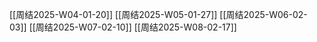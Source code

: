 [[周结2025-W04-01-20]]
[[周结2025-W05-01-27]]
[[周结2025-W06-02-03]]
[[周结2025-W07-02-10]]
[[周结2025-W08-02-17]]